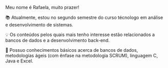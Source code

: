 Meu nome é Rafaela, muito prazer!

📚 Atualmente, estou no segundo semestre do curso técnologo em análise e desenvolvimento de sistemas.

💡 Os conteúdos pelos quais mais tenho interesse estão relacionados a bancos de dados e a desenvolvimento back-end.

🌱 Possuo conhecimentos básicos acerca de bancos de dados, metodologias ágeis (com ênfase na metodologia SCRUM), linguagem C, Java e Excel.

